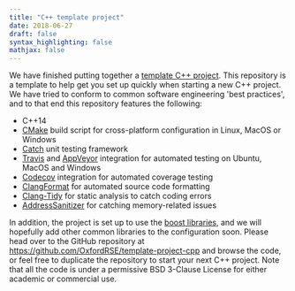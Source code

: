 ```yaml
---
title: "C++ template project"
date: 2018-06-27
draft: false
syntax_highlighting: false
mathjax: false
---
```


We have finished putting together a [template C++ 
project](https://github.com/OxfordRSE/template-project-cpp). This repository is 
a template to help get you set up quickly when starting a new C++ project.
We have tried to conform to common software engineering 'best practices', and to that end this repository features the following:

- C++14
- [CMake](https://cmake.org/) build script for cross-platform configuration in
  Linux, MacOS or Windows
- [Catch](https://github.com/catchorg/Catch2) unit testing framework
- [Travis](https://travis-ci.org/) and [AppVeyor](https://www.appveyor.com/)
  integration for automated testing on Ubuntu, MacOS and Windows
- [Codecov](https://codecov.io/) integration for automated coverage testing 
- [ClangFormat](https://clang.llvm.org/docs/ClangFormat.html) for automated 
  source code formatting
- [Clang-Tidy](http://clang.llvm.org/extra/clang-tidy/) for static analysis to 
  catch coding errors
- [AddressSanitizer](https://clang.llvm.org/docs/AddressSanitizer.html) for 
  catching memory-related issues 

In addition, the project is set up to use the [boost 
libraries](https://www.boost.org/), and we will hopefully add other common 
libraries to the configuration soon. Please head over to the GitHub
repository at https://github.com/OxfordRSE/template-project-cpp and browse the
code, or feel free to duplicate the repository to start your next C++ project.
Note that all the code is under a permissive BSD 3-Clause License for either
academic or commercial use.
